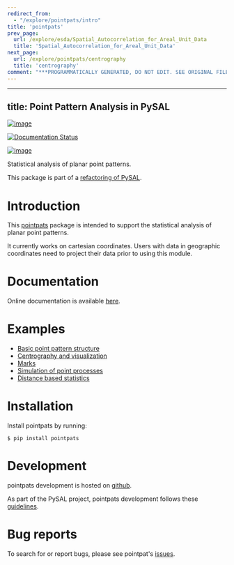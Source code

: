 ```yaml
---
redirect_from:
  - "/explore/pointpats/intro"
title: 'pointpats'
prev_page:
  url: /explore/esda/Spatial_Autocorrelation_for_Areal_Unit_Data
  title: 'Spatial_Autocorrelation_for_Areal_Unit_Data'
next_page:
  url: /explore/pointpats/centrography
  title: 'centrography'
comment: "***PROGRAMMATICALLY GENERATED, DO NOT EDIT. SEE ORIGINAL FILES IN /content***"
---
```

---
title: Point Pattern Analysis in PySAL
---

[![image](https://api.travis-ci.org/pysal/pointpats.svg)](https://travis-ci.org/pysal/pointpats)

[![Documentation Status](https://readthedocs.org/projects/pointpats/badge/?version=latest)](https://pointpats.readthedocs.io/en/latest/?badge=latest)

[![image](https://badge.fury.io/py/pointpats.svg)](https://badge.fury.io/py/pointpats)

Statistical analysis of planar point patterns.

This package is part of a [refactoring of
PySAL](https://github.com/pysal/pysal/wiki/PEP-13:-Refactor-PySAL-Using-Submodules).

Introduction
============

This [pointpats](https://github.com/pysal/pointpats) package is intended
to support the statistical analysis of planar point patterns.

It currently works on cartesian coordinates. Users with data in
geographic coordinates need to project their data prior to using this
module.

Documentation
=============

Online documentation is available
[here](https://pointpats.readthedocs.io).

Examples
========

-   [Basic point pattern
    structure](https://github.com/pysal/pointpats/tree/master/notebooks/pointpattern.ipynb)
-   [Centrography and
    visualization](https://github.com/pysal/pointpats/tree/master/notebooks/centrography.ipynb)
-   [Marks](https://github.com/pysal/pointpats/tree/master/notebooks/marks.ipynb)
-   [Simulation of point
    processes](https://github.com/pysal/pointpats/tree/master/notebooks/process.ipynb)
-   [Distance based
    statistics](https://github.com/pysal/pointpats/tree/master/notebooks/distance_statistics.ipynb)

Installation
============

Install pointpats by running:

    $ pip install pointpats

Development
===========

pointpats development is hosted on
[github](https://github.com/pysal/pointpats).

As part of the PySAL project, pointpats development follows these
[guidelines](http://pysal.readthedocs.io/en/latest/developers/index.html).

Bug reports
===========

To search for or report bugs, please see pointpat\'s
[issues](https://github.com/pysal/pointpats/issues).
